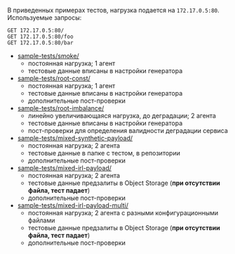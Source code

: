В приведенных примерах тестов, нагрузка подается на `172.17.0.5:80`. Используемые запросы:
```
GET 172.17.0.5:80/
GET 172.17.0.5:80/foo
GET 172.17.0.5:80/bar
```

- [sample-tests/smoke/](sample-tests/smoke/)
    - постоянная нагрузка; 1 агент
    - тестовые данные вписаны в настройки генератора
- [sample-tests/root-const/](sample-tests/root-const)
    - постоянная нагрузка; 1 агент
    - тестовые данные вписаны в настройки генератора
    - дополнительные пост-проверки
- [sample-tests/root-imbalance/](sample-tests/root-imbalance/)
    - линейно увеличивающаяся нагрузка, до деградации; 2 агента
    - тестовые данные вписаны в настройки генератора
    - пост-проверки для определения валидности деградации сервиса
- [sample-tests/mixed-synthetic-payload/](sample-tests/mixed-synthetic-payload/)
    - постоянная нагрузка; 2 агента
    - тестовые данные в папке с тестом, в репозитории
    - дополнительные пост-проверки
- [sample-tests/mixed-irl-payload/](sample-tests/mixed-irl-payload/)
    - постоянная нагрузка; 2 агента
    - тестовые данные предзалиты в Object Storage (**при отсутствии файла, тест падает**)
    - дополнительные пост-проверки
- [sample-tests/mixed-irl-payload-multi/](sample-tests/mixed-irl-payload-multi/)
    - постоянная нагрузка; 2 агента с разными конфигурационными файлами
    - тестовые данные предзалиты в Object Storage (**при отсутствии файла, тест падает**)
    - дополнительные пост-проверки